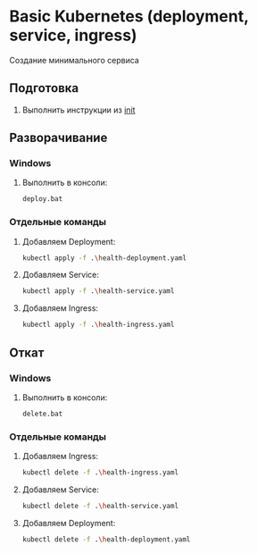 # Basic Kubernetes (deployment, service, ingress)
Создание минимального сервиса

## Подготовка
1. Выполнить инструкции из [init](..\00_k8s_init\README.md)

## Разворачивание
### Windows
1. Выполнить в консоли:
    ```bash
    deploy.bat
    ```
### Отдельные команды
1. Добавляем Deployment:
     ```bash
    kubectl apply -f .\health-deployment.yaml
    ```
1. Добавляем Service:
     ```bash
    kubectl apply -f .\health-service.yaml
    ```
1. Добавляем Ingress:
     ```bash
    kubectl apply -f .\health-ingress.yaml
    ```

## Откат
### Windows
1. Выполнить в консоли:
    ```bash
    delete.bat
    ```
### Отдельные команды
1. Добавляем Ingress:
     ```bash
    kubectl delete -f .\health-ingress.yaml
    ```
1. Добавляем Service:
     ```bash
    kubectl delete -f .\health-service.yaml
    ```
1. Добавляем Deployment:
     ```bash
    kubectl delete -f .\health-deployment.yaml
    ```